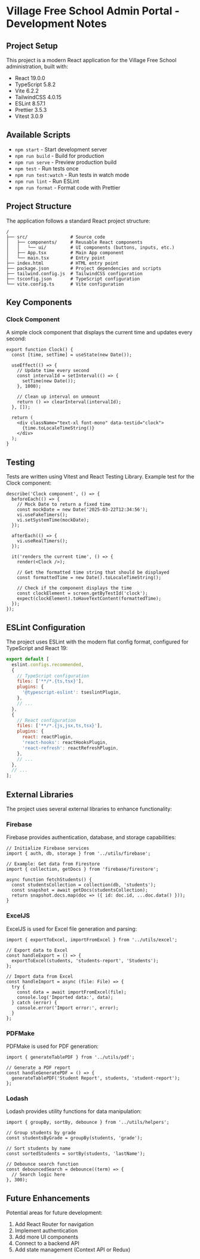 # Village Free School Admin Portal - Development Notes

## Project Setup

This project is a modern React application for the Village Free School administration, built with:

- React 19.0.0
- TypeScript 5.8.2
- Vite 6.2.2
- TailwindCSS 4.0.15
- ESLint 8.57.1
- Prettier 3.5.3
- Vitest 3.0.9

## Available Scripts

- `npm start` - Start development server
- `npm run build` - Build for production
- `npm run serve` - Preview production build
- `npm test` - Run tests once
- `npm run test:watch` - Run tests in watch mode
- `npm run lint` - Run ESLint
- `npm run format` - Format code with Prettier

## Project Structure

The application follows a standard React project structure:

```
/
├── src/                # Source code
│   ├── components/     # Reusable React components
│   │   └── ui/         # UI components (buttons, inputs, etc.)
│   ├── App.tsx         # Main App component
│   └── main.tsx        # Entry point
├── index.html          # HTML entry point
├── package.json        # Project dependencies and scripts
├── tailwind.config.js  # TailwindCSS configuration
├── tsconfig.json       # TypeScript configuration
└── vite.config.ts      # Vite configuration
```

## Key Components

### Clock Component

A simple clock component that displays the current time and updates every second:

```tsx
export function Clock() {
  const [time, setTime] = useState(new Date());
  
  useEffect(() => {
    // Update time every second
    const intervalId = setInterval(() => {
      setTime(new Date());
    }, 1000);
    
    // Clean up interval on unmount
    return () => clearInterval(intervalId);
  }, []);
  
  return (
    <div className="text-xl font-mono" data-testid="clock">
      {time.toLocaleTimeString()}
    </div>
  );
}
```

## Testing

Tests are written using Vitest and React Testing Library. Example test for the Clock component:

```tsx
describe('Clock component', () => {
  beforeEach(() => {
    // Mock Date to return a fixed time
    const mockDate = new Date('2025-03-22T12:34:56');
    vi.useFakeTimers();
    vi.setSystemTime(mockDate);
  });

  afterEach(() => {
    vi.useRealTimers();
  });

  it('renders the current time', () => {
    render(<Clock />);
    
    // Get the formatted time string that should be displayed
    const formattedTime = new Date().toLocaleTimeString();
    
    // Check if the component displays the time
    const clockElement = screen.getByTestId('clock');
    expect(clockElement).toHaveTextContent(formattedTime);
  });
});
```

## ESLint Configuration

The project uses ESLint with the modern flat config format, configured for TypeScript and React 19:

```js
export default [
  eslint.configs.recommended,
  {
    // TypeScript configuration
    files: ['**/*.{ts,tsx}'],
    plugins: {
      '@typescript-eslint': tseslintPlugin,
    },
    // ...
  },
  {
    // React configuration
    files: ['**/*.{js,jsx,ts,tsx}'],
    plugins: {
      react: reactPlugin,
      'react-hooks': reactHooksPlugin,
      'react-refresh': reactRefreshPlugin,
    },
    // ...
  },
  // ...
];
```

## External Libraries

The project uses several external libraries to enhance functionality:

### Firebase
Firebase provides authentication, database, and storage capabilities:
```tsx
// Initialize Firebase services
import { auth, db, storage } from '../utils/firebase';

// Example: Get data from Firestore
import { collection, getDocs } from 'firebase/firestore';

async function fetchStudents() {
  const studentsCollection = collection(db, 'students');
  const snapshot = await getDocs(studentsCollection);
  return snapshot.docs.map(doc => ({ id: doc.id, ...doc.data() }));
}
```

### ExcelJS
ExcelJS is used for Excel file generation and parsing:
```tsx
import { exportToExcel, importFromExcel } from '../utils/excel';

// Export data to Excel
const handleExport = () => {
  exportToExcel(students, 'students-report', 'Students');
};

// Import data from Excel
const handleImport = async (file: File) => {
  try {
    const data = await importFromExcel(file);
    console.log('Imported data:', data);
  } catch (error) {
    console.error('Import error:', error);
  }
};
```

### PDFMake
PDFMake is used for PDF generation:
```tsx
import { generateTablePDF } from '../utils/pdf';

// Generate a PDF report
const handleGeneratePDF = () => {
  generateTablePDF('Student Report', students, 'student-report');
};
```

### Lodash
Lodash provides utility functions for data manipulation:
```tsx
import { groupBy, sortBy, debounce } from '../utils/helpers';

// Group students by grade
const studentsByGrade = groupBy(students, 'grade');

// Sort students by name
const sortedStudents = sortBy(students, 'lastName');

// Debounce search function
const debouncedSearch = debounce((term) => {
  // Search logic here
}, 300);
```
## Future Enhancements

Potential areas for future development:

1. Add React Router for navigation
2. Implement authentication
3. Add more UI components
4. Connect to a backend API
5. Add state management (Context API or Redux)
